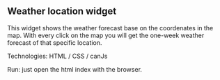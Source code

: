 ## Weather location widget

This widget shows the weather forecast base on the coordenates in the map.
With every click on the map you will get the one-week weather forecast of that specific location.

Technologies: HTML / CSS / canJs

Run: just open the html index with the browser.
